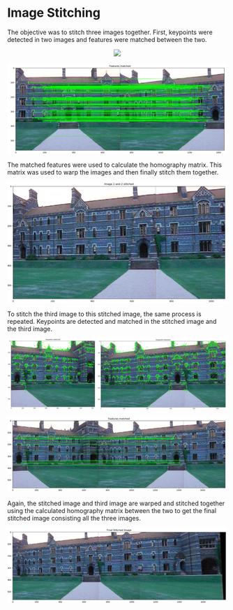 # Image Stitching

The objective was to stitch three images together. First, keypoints were detected in two images and features were matched between the two. 

<p align="center">
  <img src="Image stitching/kps_1_2.png">
</p>
<p align="center">
  <img src="Image stitching/features_matched_1n2.png">
</p> 

The matched features were used to calculate the homography matrix. This matrix was used to warp the images and then finally stitch them together.

<p align="center">
  <img src="Image stitching/stitched_1n2.png">
</p>

To stitch the third image to this stitched image, the same process is repeated. Keypoints are detected and matched in the stitched image and the third image.

<p align="center">
  <img src="Image stitching/kps_3_1n2.png">
</p>

<p align="center">
  <img src="Image stitching/features_matched_3_1n2.png">
</p>

Again, the stitched image and third image are warped and stitched together using the calculated homography matrix between the two to get the final stitched image consisting all the three images.

<p align="center">
  <img src="Image stitching/final.png">
</p>
